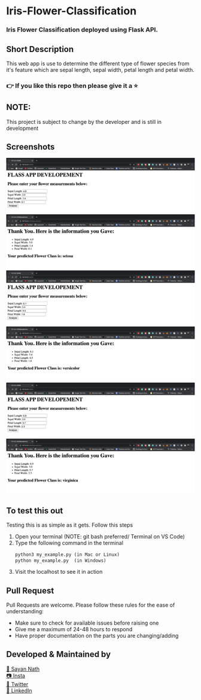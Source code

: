 # Iris-Flower-Classification
### Iris Flower Classification deployed using Flask API.

## Short Description
This web app is use to determine the different type of flower species from it's feature which are sepal length, sepal width, petal length and petal width.

### 👉 If you like this repo then please give it a ⭐️

## NOTE:
This project is subject to change by the developer and is still in development

## Screenshots
<img src="Screenshots/1.png" />
<img src="Screenshots/2.png" />
<img src="Screenshots/3.png" />
<img src="Screenshots/4.png" />
<img src="Screenshots/5.png" />
<img src="Screenshots/6.png" />

## To test this out
Testing this is as simple as it gets. Follow this steps
1. Open your terminal (NOTE: git bash preferred/ Terminal on VS Code)
2. Type the following command in the terminal
     ```
     python3 my_example.py (in Mac or Linux)
     python my_example.py  (in Windows)
     ```
3. Visit the localhost to see it in action

## Pull Request

Pull Requests are welcome. Please follow these rules for the ease of understanding:
* Make sure to check for available issues before raising one
* Give me a maximum of 24-48 hours to respond
* Have proper documentation on the parts you are changing/adding


## Developed & Maintained by
[👨 Sayan Nath](https://sayan-nath.web.app/)<br>
[📷 Insta](https://www.instagram.com/sayannath235/)<br>
[🐤 Twitter](https://twitter.com/SayanNa20204009)<br>
[🧳 LinkedIn](https://www.linkedin.com/in/sayan-nath-15a989182/)
